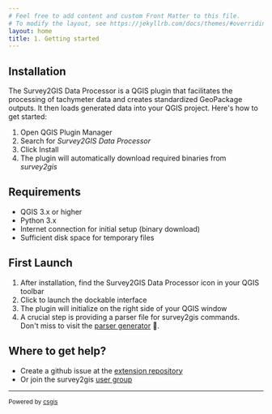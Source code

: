 ```yaml
---
# Feel free to add content and custom Front Matter to this file.
# To modify the layout, see https://jekyllrb.com/docs/themes/#overriding-theme-defaults
layout: home
title: 1. Getting started
---
```


## Installation

The Survey2GIS Data Processor is a QGIS plugin that facilitates the processing of tachymeter data and creates standardized GeoPackage outputs. It then loads generated data into your QGIS project. Here's how to get started:

1. Open QGIS Plugin Manager
2. Search for _Survey2GIS Data Processor_
3. Click Install
4. The plugin will automatically download required binaries from _survey2gis_

## Requirements

- QGIS 3.x or higher
- Python 3.x
- Internet connection for initial setup (binary download)
- Sufficient disk space for temporary files

## First Launch

1. After installation, find the Survey2GIS Data Processor icon in your QGIS toolbar
2. Click to launch the dockable interface
3. The plugin will initialize on the right side of your QGIS window
4. A crucial step is providing a parser file for survey2gis commands. \
Don't miss to visit the [parser generator](https://parser-generator.survey-tools.org/) 🚀.

## Where to get help?

- Create a github issue at the [extension repository](https://github.com/survey2gis/s2g-qgis-extension)
- Or join the survey2gis [user group](https://groups.io/g/survey2gis/topics)

<hr>
<small>Powered by <a href="https://csgis.de/" target="_blank">csgis</a></small>